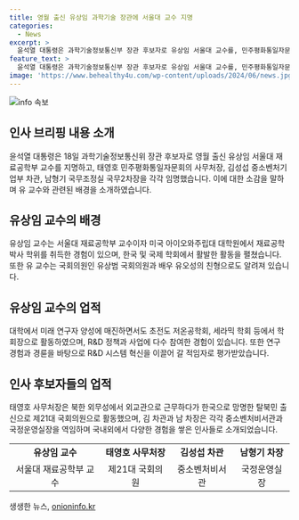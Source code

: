 ```yaml
---
title: 영월 출신 유상임 과학기술 장관에 서울대 교수 지명
categories:
  - News
excerpt: >
  윤석열 대통령은 과학기술정보통신부 장관 후보자로 유상임 서울대 교수를, 민주평화통일자문회의 사무처장에 태영호 전 국민의힘 의원, 중소벤처기업부 차관에 김성섭 대통령실 중소벤처비서관, 국무조정실 국무2차장에 남형기 국무조정실 국정운영실장을 각각 임명했다. 또한 태 영월출신인 유상임 교수는 서울대를 거쳐 미국에서 박사학위를 받았으며, 국민의힘 유상범 국회의원, 배우 유오성의 친형으로도 유명하다.
feature_text: >
  윤석열 대통령은 과학기술정보통신부 장관 후보자로 유상임 서울대 교수를, 민주평화통일자문회의 사무처장에 태영호 전 국민의힘 의원, 중소벤처기업부 차관에 김성섭 대통령실 중소벤처비서관, 국무조정실 국무2차장에 남형기 국무조정실 국정운영실장을 각각 임명했다. 또한 태 영월출신인 유상임 교수는 서울대를 거쳐 미국에서 박사학위를 받았으며, 국민의힘 유상범 국회의원, 배우 유오성의 친형으로도 유명하다.
image: 'https://www.behealthy4u.com/wp-content/uploads/2024/06/news.jpg'
---
```


<p><img src="https://www.behealthy4u.com/wp-content/uploads/2024/06/news.jpg" alt="info 속보" /></p>

<h2 data-ke-size="size26">인사 브리핑 내용 소개</h2>

<p data-ke-size="size16">윤석열 대통령은 18일 과학기술정보통신위 장관 후보자로 영월 출신 유상임 서울대 재료공학부 교수를 지명하고, 태영호 민주평화통일자문회의 사무처장, 김성섭 중소벤처기업부 차관, 남형기 국무조정실 국무2차장을 각각 임명했습니다. 이에 대한 소감을 말하며 유 교수와 관련된 배경을 소개하였습니다.</p>

<h2 data-ke-size="size26">유상임 교수의 배경</h2>

<p data-ke-size="size16">유상임 교수는 서울대 재료공학부 교수이자 미국 아이오와주립대 대학원에서 재료공학 박사 학위를 취득한 경험이 있으며, 한국 및 국제 학회에서 활발한 활동을 펼쳤습니다. 또한 유 교수는 국회의원인 유상범 국회의원과 배우 유오성의 친형으로도 알려져 있습니다.</p>

<h2 data-ke-size="size26">유상임 교수의 업적</h2>

<p data-ke-size="size16">대학에서 미래 연구자 양성에 매진하면서도 초전도 저온공학회, 세라믹 학회 등에서 학회장으로 활동하였으며, R&D 정책과 사업에 다수 참여한 경험이 있습니다. 또한 연구 경험과 경륜을 바탕으로 R&D 시스템 혁신을 이끌어 갈 적임자로 평가받았습니다.</p>

<h2 data-ke-size="size26">인사 후보자들의 업적</h2>

<p data-ke-size="size16">태영호 사무처장은 북한 외무성에서 외교관으로 근무하다가 한국으로 망명한 탈북민 출신으로 제21대 국회의원으로 활동했으며, 김 차관과 남 차장은 각각 중소벤처비서관과 국정운영실장을 역임하며 국내외에서 다양한 경험을 쌓은 인사들로 소개되었습니다.</p>

<table>
  <tr>
    <td style="text-align: center; height: 17px;"><b>유상임 교수</b></td>
    <td style="text-align: center; height: 17px;"><b>태영호 사무처장</b></td>
    <td style="text-align: center; height: 17px;"><b>김성섭 차관</b></td>
    <td style="text-align: center; height: 17px;"><b>남형기 차장</b></td>
  </tr>
  <tr>
    <td style="text-align: center;">서울대 재료공학부 교수</td>
    <td style="text-align: center;">제21대 국회의원</td>
    <td style="text-align: center;">중소벤처비서관</td>
    <td style="text-align: center;">국정운영실장</td>
  </tr>
</table>
생생한 뉴스, <a href="https://onioninfo.kr" rel="dofollow">onioninfo.kr</a>


